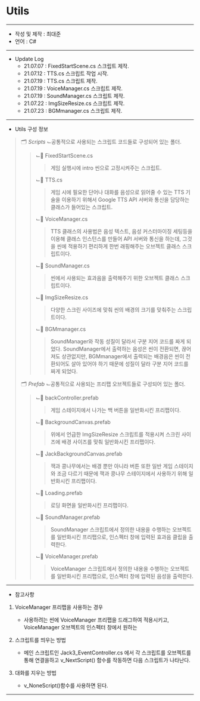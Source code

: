 # Utils
***
 - 작성 및 제작 : 최대준
 - 언어 : C#
***
 - Update Log
     - 21.07.07 : FixedStartScene.cs 스크립트 제작.
     - 21.07.12 : TTS.cs 스크립트 작업 시작.
     - 21.07.19 : TTS.cs 스크립트 제작.
     - 21.07.19 : VoiceManager.cs 스크립트 제작.
     - 21.07.19 : SoundManager.cs 스크립트 제작.
     - 21.07.22 : ImgSizeResize.cs 스크립트 제작.
     - 21.07.23 : BGMmanager.cs 스크립트 제작.
***
- Utils 구성 정보
> 🗂 *Scripts*
>   ⌙공통적으로 사용되는 스크립트 코드들로 구성되어 있는 폴더.
>   
> > ⌙📄 FixedStartScene.cs
> > > 게임 실행시에 intro 씬으로 고정시켜주는 스크립트.
> > > 
> > ⌙📄 TTS.cs
> > > 게임 시에 필요한 단어나 대화를 음성으로 읽어줄 수 있는 TTS 기술을 이용하기 위해서 Google TTS API 서버와 통신을 담당하는 클래스가 들어있는 스크립트.
> > > 
> > ⌙📄 VoiceManager.cs
> > > TTS 클래스의 사용법은 음성 텍스트, 음성 커스터마이징 세팅등을 이용해 클래스 인스턴스를 만들어 API 서버와 통신을 하는데, 그것을 씬에 적용하기 편리하게 한번 래핑해주는 오브젝트 클래스 스크립트이다.
> > > 
> > ⌙📄 SoundManager.cs
> > > 씬에서 사용되는 효과음을 출력해주기 위한 오브젝트 클래스 스크립트이다.
> > > 
> > ⌙📄 ImgSizeResize.cs
> > > 다양한 스크린 사이즈에 맞춰 씬의 배경의 크기를 맞춰주는 스크립트이다.
> > > 
> > ⌙📄 BGMmanager.cs
> > > SoundManager와 작동 성질이 달라서 구분 지어 코드를 짜게 되었다. SoundManager에서 출력하는 음성은 씬이 전환되면, 끊어져도 상관없지만, BGMmanager에서 출력되는 배경음은 씬이 전환되어도 살아 있어야 하기 때문에 성질이 달라 구분 지어 코드를 짜게 되었다.
> > > 
> 🗂 *Prefab*
>   ⌙공통적으로 사용되는 프리팹 오브젝트들로 구성되어 있는 폴더.
>   
> > ⌙📄 backController.prefab
> > > 게임 스테이지에서 나가는 백 버튼을 일반화시킨 프리팹이다.
> > > 
> > ⌙📄 BackgroundCanvas.prefab
> > > 위에서 언급한 ImgSizeResize 스크립트를 적용시켜 스크린 사이즈에 배경 사이즈를 맞춰 일반화시킨 프리팹이다.
> > > 
> > ⌙📄 JackBackgroundCanvas.prefab
> > > 잭과 콩나무에서는 배경 뿐만 아니라 버튼 또한 일반 게임 스테이지와 조금 다르기 때문에 잭과 콩나무 스테이지에서 사용하기 위해 일반화시킨 프리팹이다.
> > > 
> > ⌙📄 Loading.prefab
> > > 로딩 화면을 일반화시킨 프리팹이다.
> > > 
> > ⌙📄 SoundManager.prefab
> > > SoundManager 스크립트에서 정의한 내용을 수행하는 오브젝트를 일반화시킨 프리팹으로, 인스펙터 창에 입력된 효과음 클립을 출력한다.
> > > 
> > ⌙📄 VoiceManager.prefab
> > > VoiceManager 스크립트에서 정의한 내용을 수행하는 오브젝트를 일반화시킨 프리팹으로, 인스펙터 창에 입력된 음성을 출력한다.
> > > 

***

 - 참고사항

1. VoiceManager 프리팹을 사용하는 경우

    - 사용하려는 씬에 VoiceManager 프리팹을 드래그하여 적용시키고, VoiceManager 오브젝트의 인스펙터 창에서 원하는 

2. 스크립트를 띄우는 방법

    - 메인 스크립트인 Jack3_EventController.cs 에서 각 스크립트를 오브젝트를 통해 연결을하고 v_NextScript() 함수를 작동하면 다음 스크립트가 나타난다.

3. 대화를 지우는 방법

    - v_NoneScript()함수를 사용하면 된다.

***

